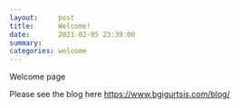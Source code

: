 ```yaml
---
layout:     post
title:      Welcome!
date:       2021-02-05 23:39:00
summary:
categories: welcome
---
```


Welcome page

Please see the blog here https://www.bgigurtsis.com/blog/
